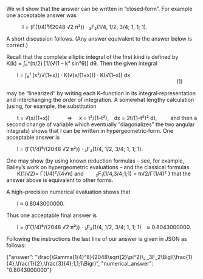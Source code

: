 We will show that the answer can be written in “closed‐form”. For example one acceptable answer was

   I = (Γ(1/4)⁸⁄(2048 √2 π²)) · ₃F₂(1/4, 1/2, 3/4; 1, 1; 1).

A short discussion follows. (Any answer equivalent to the answer below is correct.)

Recall that the complete elliptic integral of the first kind is defined by
  K(k) = ∫₀^(π/2) [1/(√(1 – k² sin²θ)] dθ.
Then the given integral

  I = ∫₀¹ [x²/√(1+x)] · K(√(x/(1+x))) · K(√(1–x)) dx
                                (1)

may be “linearized” by writing each K–function in its integral‐representation and interchanging the order of integration. A somewhat lengthy calculation (using, for example, the substitution

  t = √(x/(1+x))
   ⇒  x = t²/(1–t²), dx = 2t/(1–t²)² dt,
  
and then a second change of variable which eventually “diagonalizes” the two angular integrals) shows that I can be written in hypergeometric‐form. One acceptable answer is

  I = (Γ(1/4)⁸/(2048 √2 π²)) · ₃F₂(1/4, 1/2, 3/4; 1, 1; 1).

One may show (by using known reduction formulas – see, for example, Bailey’s work on hypergeometric evaluations – and the classical formulas
  K(1/√2)= Γ(1/4)²/(4√π)
and
  ₂F₁(1/4,3/4;1;1) = π√2/Γ(1/4)² )
that the answer above is equivalent to other forms.

A high–precision numerical evaluation shows that

  I ≈ 0.8043000000.

Thus one acceptable final answer is

  I = (Γ(1/4)⁸/(2048 √2 π²)) · ₃F₂(1/4, 1/2, 3/4; 1, 1; 1) ≈ 0.8043000000.

Following the instructions the last line of our answer is given in JSON as follows:

{"answer": "\\frac{\\Gamma(1/4)^8}{2048\\sqrt{2}\\pi^2}\\, _3F_2\\Bigl(\\frac{1}{4},\\frac{1}{2},\\frac{3}{4};1,1;1\\Bigr)", "numerical_answer": "0.8043000000"}